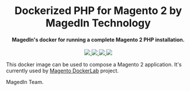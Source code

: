 <h1 align="center">Dockerized PHP for Magento 2 by MagedIn Technology</h1>

<div align="center">
  <h4>MagedIn's docker for running a complete Magento 2 PHP installation.</h4>
  <a href="https://magento.com" target="_blank">
    <img src="https://img.shields.io/badge/magento-2.x an-red?style=for-the-badge&logo=magento"/>
  </a>
  <a href="https://adobe.com" target="_blank">
    <img src="https://img.shields.io/badge/company-red?style=for-the-badge&logo=adobe"/>
  </a>
  <a href="https://hub.docker.com/r/magedin/magento2-php" target="_blank">
    <img src="https://img.shields.io/docker/pulls/magedin/magento2-php?color=blue&style=for-the-badge"/>
  </a>
  <a href="https://hub.docker.com/r/magedin/magento2-php" target="_blank">
    <img src="https://img.shields.io/docker/cloud/build/magedin/magento2-php?color=blue&style=for-the-badge"/>
  </a>
</div>

This docker image can be used to compose a Magento 2 application. It's currently used by [Magento DockerLab](https://github.com/magedin/magento-dockerlab) project.

MagedIn Team.
